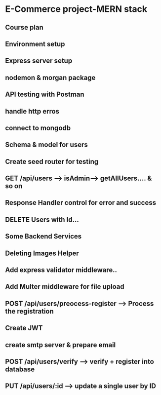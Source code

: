 # E-Commerce project-MERN stack

## Course plan

## Environment setup

## Express server setup

## nodemon & morgan package

## API testing with Postman

## handle http erros

## connect to mongodb

## Schema & model for users

## Create seed router for testing

## GET /api/users --> isAdmin--> getAllUsers.... & so on

## Response Handler control for error and success

## DELETE Users with Id...

## Some Backend Services

## Deleting Images Helper

## Add express validator middleware..

## Add Multer middleware for file upload

## POST /api/users/preocess-register --> Process the registration

## Create JWT

## create smtp server & prepare email

## POST /api/users/verify --> verify + register into database

## PUT /api/users/:id --> update a single user by ID
